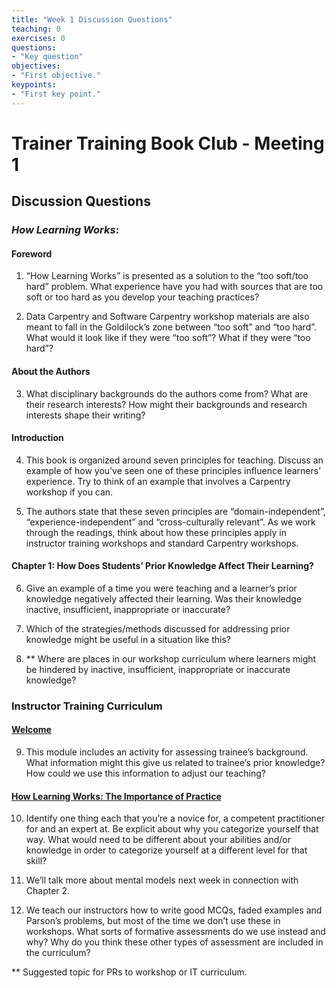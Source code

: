 ```yaml
---
title: "Week 1 Discussion Questions"
teaching: 0
exercises: 0
questions:
- "Key question"
objectives:
- "First objective."
keypoints:
- "First key point."
---
```

# Trainer Training Book Club - Meeting 1

## Discussion Questions

  

### _How Learning Works_: 
#### Foreword

1. “How Learning Works” is presented as a solution to the “too soft/too hard” problem. What experience have you had with sources that are too soft or too hard as you develop your teaching practices?
    
2. Data Carpentry and Software Carpentry workshop materials are also meant to fall in the Goldilock’s zone between “too soft” and “too hard”. What would it look like if they were “too soft”? What if they were “too hard”?
    
 

#### About the Authors

3.  What disciplinary backgrounds do the authors come from? What are their research interests? How might their backgrounds and research interests shape their writing?
    

  

#### Introduction

4.  This book is organized around seven principles for teaching. Discuss an example of how you’ve seen one of these principles influence learners’ experience. Try to think of an example that involves a Carpentry workshop if you can.
    
5.  The authors state that these seven principles are “domain-independent”, “experience-independent” and “cross-culturally relevant”. As we work through the readings, think about how these principles apply in instructor training workshops and standard Carpentry workshops.
    

  

#### Chapter 1: How Does Students’ Prior Knowledge Affect Their Learning?

6.  Give an example of a time you were teaching and a learner’s prior knowledge negatively affected their learning. Was their knowledge inactive, insufficient, inappropriate or inaccurate?
    
7.  Which of the strategies/methods discussed for addressing prior knowledge might be useful in a situation like this?
    
8.  \*\* Where are places in our workshop curriculum where learners might be hindered by inactive, insufficient, inappropriate or inaccurate knowledge?
    


### Instructor Training Curriculum
#### [Welcome](https://carpentries.github.io/instructor-training/01-welcome/)

9.  This module includes an activity for assessing trainee’s background. What information might this give us related to trainee’s prior knowledge? How could we use this information to adjust our teaching?
    

  

#### [How Learning Works: The Importance of Practice](https://carpentries.github.io/instructor-training/02-practice-learning/) 

10.  Identify one thing each that you’re a novice for, a competent practitioner for and an expert at. Be explicit about why you categorize yourself that way. What would need to be different about your abilities and/or knowledge in order to categorize yourself at a different level for that skill?
    
11.  We’ll talk more about mental models next week in connection with Chapter 2.
    
12.  We teach our instructors how to write good MCQs, faded examples and Parson’s problems, but most of the time we don’t use these in workshops. What sorts of formative assessments do we use instead and why? Why do you think these other types of assessment are included in the curriculum?
    

  

\*\* Suggested topic for PRs to workshop or IT curriculum.

